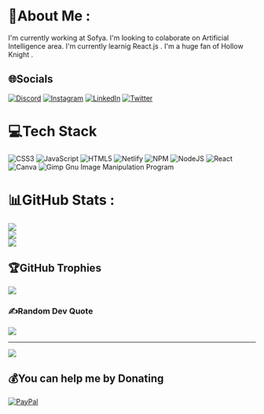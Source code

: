 # 💫About Me :
I'm currently working at Sofya.
I'm looking to colaborate on Artificial Intelligence area.
I'm currently learnig React.js .
I'm a huge fan of Hollow Knight .

## 🌐Socials
[![Discord](https://img.shields.io/badge/Discord-%237289DA.svg?logo=discord&logoColor=white)](htttps://discord.gg/Gabriel_S#8618) [![Instagram](https://img.shields.io/badge/Instagram-%23E4405F.svg?logo=Instagram&logoColor=white)](https://instagram.com/gabriels_paiva) [![LinkedIn](https://img.shields.io/badge/LinkedIn-%230077B5.svg?logo=linkedin&logoColor=white)](https://www.linkedin.com/in/gabriel-souza-47b152240/) [![Twitter](https://img.shields.io/badge/Twitter-%231DA1F2.svg?logo=Twitter&logoColor=white)](https://twitter.com/@Gabriel196Souza) 

# 💻Tech Stack
![CSS3](https://img.shields.io/badge/css3-%231572B6.svg?style=for-the-badge&logo=css3&logoColor=white) ![JavaScript](https://img.shields.io/badge/javascript-%23323330.svg?style=for-the-badge&logo=javascript&logoColor=%23F7DF1E) ![HTML5](https://img.shields.io/badge/html5-%23E34F26.svg?style=for-the-badge&logo=html5&logoColor=white) ![Netlify](https://img.shields.io/badge/netlify-%23000000.svg?style=for-the-badge&logo=netlify&logoColor=#00C7B7) ![NPM](https://img.shields.io/badge/NPM-%23000000.svg?style=for-the-badge&logo=npm&logoColor=white) ![NodeJS](https://img.shields.io/badge/node.js-6DA55F?style=for-the-badge&logo=node.js&logoColor=white) ![React](https://img.shields.io/badge/react-%2320232a.svg?style=for-the-badge&logo=react&logoColor=%2361DAFB) ![Canva](https://img.shields.io/badge/Canva-%2300C4CC.svg?style=for-the-badge&logo=Canva&logoColor=white) ![Gimp Gnu Image Manipulation Program](https://img.shields.io/badge/Gimp-657D8B?style=for-the-badge&logo=gimp&logoColor=FFFFFF)
# 📊GitHub Stats :
![](https://github-readme-stats.vercel.app/api?username=GabrielsPaiva&theme=synthwave&hide_border=true&include_all_commits=true&count_private=false)<br/>
![](https://github-readme-streak-stats.herokuapp.com/?user=GabrielsPaiva&theme=synthwave&hide_border=true)<br/>
![](https://github-readme-stats.vercel.app/api/top-langs/?username=GabrielsPaiva&theme=synthwave&hide_border=true&include_all_commits=true&count_private=false&layout=compact)

## 🏆GitHub Trophies
![](https://github-profile-trophy.vercel.app/?username=GabrielsPaiva&theme=dracula&no-frame=true&no-bg=false&margin-w=4)

### ✍️Random Dev Quote
![](https://quotes-github-readme.vercel.app/api?type=vetical&theme=dark)

---
[![](https://visitcount.itsvg.in/api?id=GabrielsPaiva&icon=5&color=1)](https://visitcount.itsvg.in)

  ## 💰You can help me by Donating
  [![PayPal](https://img.shields.io/badge/PayPal-00457C?style=for-the-badge&logo=paypal&logoColor=white)](https://paypal.me/gabrielpaiva423@gmail.com) 

  <!-- Proudly created with GPRM ( https://gprm.itsvg.in ) -->
  
